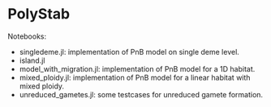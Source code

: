 # PolyStab

Notebooks:
- singledeme.jl: implementation of PnB model on single deme level.
- island.jl
- model_with_migration.jl: implementation of PnB model for a 1D habitat.
- mixed_ploidy.jl: implementation of PnB model for a linear habitat with mixed ploidy.
- unreduced_gametes.jl: some testcases for unreduced gamete formation.
